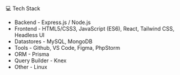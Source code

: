 💻 Tech Stack

- Backend - Express.js / Node.js
- Frontend - HTML5/CSS3, JavaScript (ES6), React, Tailwind CSS, Headless UI
- Datastores - MySQL, MongoDB 
- Tools - Github, VS Code, Figma, PhpStorm
- ORM - Prisma
- Query Builder - Knex
- Other - Linux
